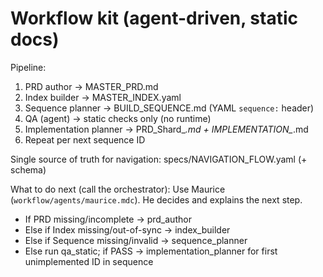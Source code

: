 # Workflow kit (agent-driven, static docs)

Pipeline:
1) PRD author → MASTER_PRD.md
2) Index builder → MASTER_INDEX.yaml
3) Sequence planner → BUILD_SEQUENCE.md (YAML `sequence:` header)
4) QA (agent) → static checks only (no runtime)
5) Implementation planner → PRD_Shard_*.md + IMPLEMENTATION_*.md
6) Repeat per next sequence ID

Single source of truth for navigation: specs/NAVIGATION_FLOW.yaml (+ schema)

What to do next (call the orchestrator):
Use Maurice (`workflow/agents/maurice.mdc`). He decides and explains the next step.

- If PRD missing/incomplete → prd_author
- Else if Index missing/out-of-sync → index_builder
- Else if Sequence missing/invalid → sequence_planner
- Else run qa_static; if PASS → implementation_planner for first unimplemented ID in sequence

